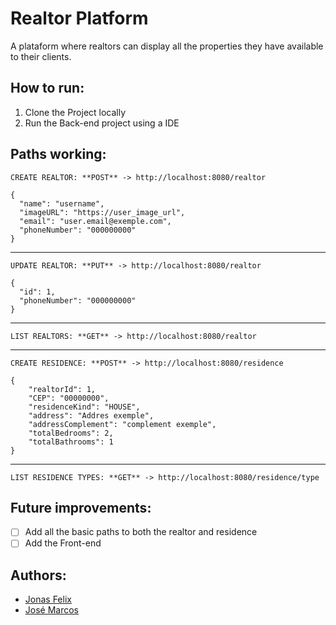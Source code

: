 # Realtor Platform

A plataform where realtors can display all the properties they have available to their clients.

## How to run:

1. Clone the Project locally
2. Run the Back-end project using a IDE

## Paths working:

    CREATE REALTOR: **POST** -> http://localhost:8080/realtor

    {
      "name": "username",
      "imageURL": "https://user_image_url",
      "email": "user.email@exemple.com",
      "phoneNumber": "000000000"
    }
----
    UPDATE REALTOR: **PUT** -> http://localhost:8080/realtor

    {
      "id": 1,
      "phoneNumber": "000000000"
    }
----
    LIST REALTORS: **GET** -> http://localhost:8080/realtor
----
    CREATE RESIDENCE: **POST** -> http://localhost:8080/residence

    {
        "realtorId": 1,
        "CEP": "00000000",
        "residenceKind": "HOUSE",
        "address": "Addres exemple",
        "addressComplement": "complement exemple",
        "totalBedrooms": 2,
        "totalBathrooms": 1
    }
----
    LIST RESIDENCE TYPES: **GET** -> http://localhost:8080/residence/type

## Future improvements:

- [ ] Add all the basic paths to both the realtor and residence
- [ ] Add the Front-end

## Authors:

- [Jonas Felix](https://github.com/Jonas-petty)
- [José Marcos](https://github.com/cacos00)